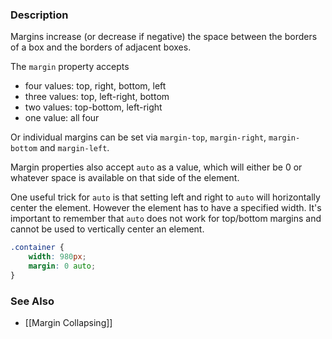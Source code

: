 ### Description
Margins increase (or decrease if negative) the space between the borders of a box and the borders of adjacent boxes.

The `margin` property accepts 
* four values: top, right, bottom, left
* three values: top, left-right, bottom
* two values: top-bottom, left-right
* one value: all four

Or individual margins can be set via `margin-top`, `margin-right`, `margin-bottom` and `margin-left`.

Margin properties also accept `auto` as a value, which will either be 0 or whatever space is available on that side of the element. 

One useful trick for `auto` is that setting left and right to `auto` will horizontally center the element. However the element has to have a specified width. It's important to remember that `auto` does not work for top/bottom margins and cannot be used to vertically center an element.
```css
.container {
	width: 980px;
	margin: 0 auto;
}
```
### See Also
* [[Margin Collapsing]]